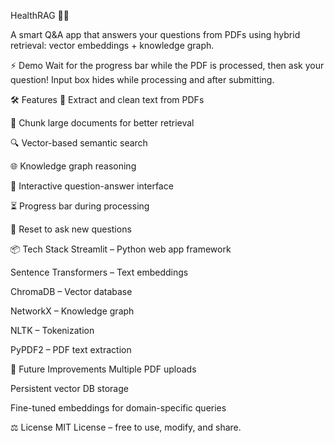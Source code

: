 HealthRAG 🧠📄

A smart Q&A app that answers your questions from PDFs using hybrid retrieval: vector embeddings + knowledge graph.

⚡ Demo
Wait for the progress bar while the PDF is processed, then ask your question!
Input box hides while processing and after submitting.

🛠 Features
📄 Extract and clean text from PDFs

🧠 Chunk large documents for better retrieval

🔍 Vector-based semantic search

🌐 Knowledge graph reasoning

💬 Interactive question-answer interface

⏳ Progress bar during processing

🔄 Reset to ask new questions



📦 Tech Stack
Streamlit – Python web app framework

Sentence Transformers – Text embeddings

ChromaDB – Vector database

NetworkX – Knowledge graph

NLTK – Tokenization

PyPDF2 – PDF text extraction

🔮 Future Improvements
Multiple PDF uploads

Persistent vector DB storage

Fine-tuned embeddings for domain-specific queries

⚖ License
MIT License – free to use, modify, and share.

